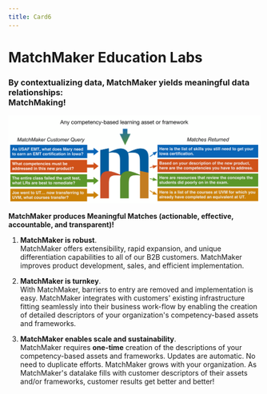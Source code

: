 ```yaml
---
title: Card6
---
```

# MatchMaker Education Labs  

### By contextualizing data, MatchMaker yields meaningful data relationships:<br/>**MatchMaking!**

![MatchMaker Simple Diagram](/mmassets/MM-Simple.svg)

**MatchMaker produces Meaningful Matches (actionable, effective, accountable, and transparent)!**

1. **MatchMaker is robust**. <br/>MatchMaker offers extensibility, rapid expansion, and unique differentiation capabilities to all of our B2B customers. MatchMaker improves product development, sales, and efficient implementation. 

2. **MatchMaker is turnkey**. <br/>With MatchMaker, barriers to entry are removed and implementation is  easy. MatchMaker integrates with customers' existing infrastructure fitting seamlessly into their business work-flow by enabling the creation of detailed descriptors of your organization's competency-based assets and frameworks. 

3. **MatchMaker enables scale and sustainability**.<br/>MatchMaker requires **one-time** creation of the descriptions of your competency-based assets and frameworks. Updates are automatic. No need to duplicate efforts. MatchMaker grows with your organization. As MatchMaker's datalake fills with customer descriptors of their assets and/or frameworks, customer results get better and better!

